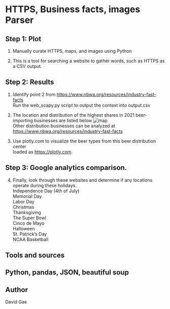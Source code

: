 # HTTPS, Business facts, images Parser

## Step 1: Plot
1. Manually curate HTTPS, maps, and images using Python

2. This is a tool for searching a website to gather words, such as HTTPS as a CSV output. 

## Step 2: Results
1. Identify point 2 from  https://www.nbwa.org/resources/industry-fast-facts <br>
Run the web_scapy.py script to output the context into output.csv <br>

2. The location and distribution of the highest shares in 2021 beer-importing businesses are listed below
![map](https://github.com/ddgae2/web_scrape/blob/main/beer_distrubtion.png) <br>
Other distribution businesses can be analyzed at https://www.nbwa.org/resources/industry-fast-facts

3. Use plotly.com to visualize the beer types from this beer distribution center <br>
loaded as https://plotly.com. <be>

## Step 3: Google analytics comparison. 

4. Finally, look through these websites and determine if any locations operate during these holidays. <br>
		Independence Day (4th of July) <br>
		Memorial Day <br>
		Labor Day  <br>
		Christmas <br>
		Thanksgiving <br>
		The Super Bowl <br>
		Cinco de Mayo <br>
		Halloween <br> 
		St. Patrick’s Day <br>
		NCAA Basketball <be>

## Tools and sources
## Python, pandas, JSON, beautiful soup

## Author
David Gae

